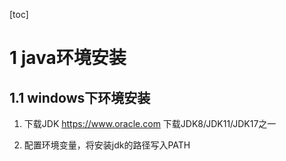 [toc]

# 1 java环境安装
## 1.1 windows下环境安装

1. 下载JDK
https://www.oracle.com
下载JDK8/JDK11/JDK17之一

2. 配置环境变量，将安装jdk的路径写入PATH